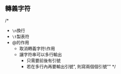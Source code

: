 ﻿## 轉義字符
/*
- `\n`換行
- `\t`製表符
- @的作用
    - 取消轉義字符\作用
    - 讓字符串可以多行輸出
        - 只需要前後有引號
        - 若在多行內再要輸出引號", 則寫兩個個引號""
*/